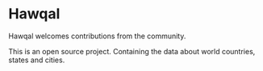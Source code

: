 # Hawqal

Hawqal welcomes contributions from the community.

This is an open source project. Containing the data about world countries, states and cities.
